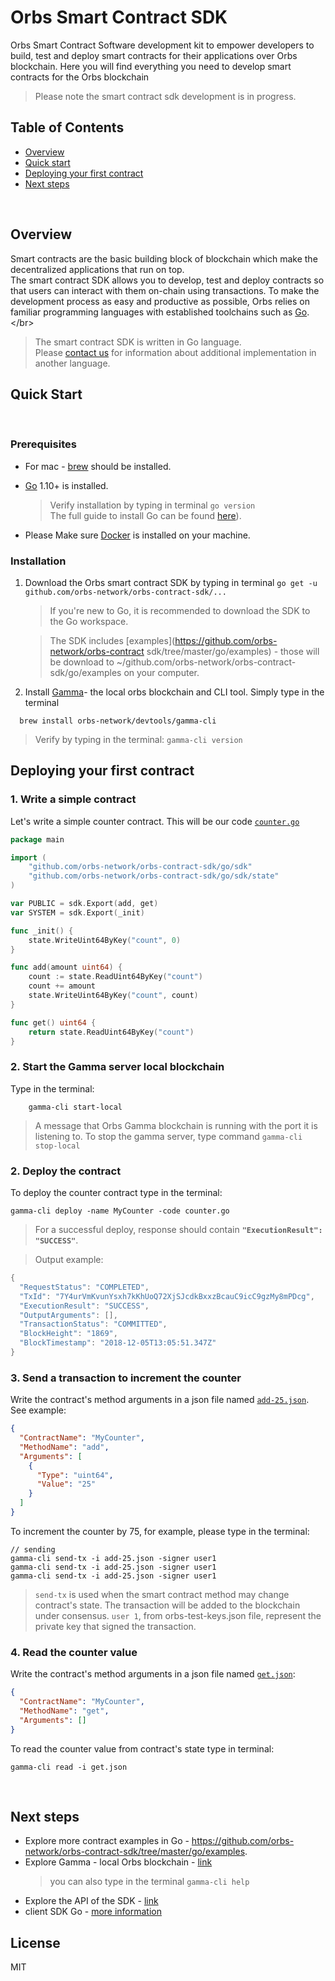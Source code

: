 # Orbs Smart Contract SDK

Orbs Smart Contract Software development kit to empower developers to build, test and deploy smart contracts for their applications over Orbs blockchain.
Here you will find everything you need to develop smart contracts for the Orbs blockchain
> Please note the smart contract sdk development is in progress. 

## Table of Contents

* [Overview](#Overview)
* [Quick start](#Quick-Start)
* [Deploying your first contract](#Deploying-your-first-contract)
* [Next steps](#Next-steps)

&nbsp;

## Overview

Smart contracts are the basic building block of blockchain which make the decentralized applications that run on top.</br>
The smart contract SDK allows you to develop, test and deploy contracts so that users can interact with them on-chain using transactions.
To make the development process as easy and productive as possible, Orbs relies on familiar programming languages with established toolchains such as [Go](https://en.wikipedia.org/wiki/Go_(programming_language)).</br>
> The smart contract SDK is  written in Go language. </br>
Please [contact us](FeatureRequest@orbs.com ) for information about additional implementation in another language.
&nbsp;

## Quick Start
&nbsp;

### Prerequisites

- For mac - [brew](https://brew.sh/) should be installed.
- [Go](https://golang.org/doc/install) 1.10+ is installed. 
   
   > Verify installation by typing in terminal `go version`<br/> 
   >The full guide to install Go can be found [here](https://golang.org/doc/install)). 

- Please Make sure [Docker](https://docs.docker.com/docker-for-mac/install/) is installed on your machine.

### Installation 

1. Download the Orbs smart contract SDK by typing in terminal `go get -u github.com/orbs-network/orbs-contract-sdk/...`</br>
   > If you're new to Go, it is recommended to download the SDK to the Go workspace.

   > The SDK includes [examples](https://github.com/orbs-network/orbs-contract  sdk/tree/master/go/examples) - those
     will be download to  ~/github.com/orbs-network/orbs-contract-sdk/go/examples on your computer.
   
2. Install [Gamma]((GAMMA.md))- the local orbs blockchain and CLI tool. Simply type in the terminal
```
  brew install orbs-network/devtools/gamma-cli

```
> Verify by typing in the terminal: `gamma-cli version`

## Deploying your first contract

### 1. Write a simple contract

Let's write a simple counter contract.
This will be our code [`counter.go`](https://github.com/orbs-network/orbs-contract-sdk/blob/master/go/examples/counter/counter.go)

```go
package main

import (
    "github.com/orbs-network/orbs-contract-sdk/go/sdk"
    "github.com/orbs-network/orbs-contract-sdk/go/sdk/state"
)

var PUBLIC = sdk.Export(add, get)
var SYSTEM = sdk.Export(_init)

func _init() {
    state.WriteUint64ByKey("count", 0)
}

func add(amount uint64) {
    count := state.ReadUint64ByKey("count")
    count += amount
    state.WriteUint64ByKey("count", count)
}

func get() uint64 {
    return state.ReadUint64ByKey("count")
}
```

### 2. Start the Gamma server local blockchain 

Type in the terminal:
```
    gamma-cli start-local
```
> A message that Orbs Gamma blockchain is running with the port it is listening to.
> To stop the gamma server, type command `gamma-cli stop-local`

### 2. Deploy the contract

To deploy the counter contract type in the terminal:
```
gamma-cli deploy -name MyCounter -code counter.go
```

> For a successful deploy, response should contain **`"ExecutionResult": "SUCCESS"`**.

> Output example:
```go
{
  "RequestStatus": "COMPLETED",
  "TxId": "7Y4urVmKvunYsxh7kKhUoQ72XjSJcdkBxxzBcauC9icC9gzMy8mPDcg",
  "ExecutionResult": "SUCCESS",
  "OutputArguments": [],
  "TransactionStatus": "COMMITTED",
  "BlockHeight": "1869",
  "BlockTimestamp": "2018-12-05T13:05:51.347Z"
}
```
### 3. Send a transaction to increment the counter

Write the contract's method arguments in a json file named [`add-25.json`](https://github.com/orbs-network/orbs-contract-sdk/blob/master/go/examples/counter/test/add-25.json). See example: 

```json
{
  "ContractName": "MyCounter",
  "MethodName": "add", 
  "Arguments": [
    {
      "Type": "uint64",
      "Value": "25"
    }
  ]
}
```

To increment the counter by 75, for example, please type in the terminal:
```
// sending 
gamma-cli send-tx -i add-25.json -signer user1
gamma-cli send-tx -i add-25.json -signer user1
gamma-cli send-tx -i add-25.json -signer user1
```
>  `send-tx` is used when the smart contract method may change contract's state. 
   The transaction will be added to the blockchain under consensus.
>  `user 1`, from orbs-test-keys.json file, represent the private key that signed the transaction.


### 4. Read the counter value

Write the contract's method arguments in a json file named [`get.json`](https://github.com/orbs-network/orbs-contract-sdk/blob/master/go/examples/counter/test/get.json):

```json
{
  "ContractName": "MyCounter",
  "MethodName": "get",
  "Arguments": []
}
```

To read the counter value from contract's state type in terminal:
```
gamma-cli read -i get.json
```

&nbsp;

## Next steps

- Explore more contract examples in Go  - https://github.com/orbs-network/orbs-contract-sdk/tree/master/go/examples.
- Explore Gamma - local Orbs blockchain - [link](https://github.com/orbs-network/orbs-contract-sdk/blob/master/GAMMA.md) 
    >you can also type in the terminal `gamma-cli help`
- Explore the API of the SDK - [link](https://github.com/orbs-network/orbs-contract-sdk/tree/master/go/sdk)
- client SDK Go - [more information](https://github.com/orbs-network/orbs-client-sdk-go)


## License

MIT
